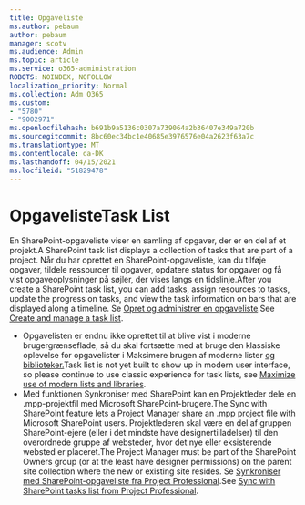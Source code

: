```yaml
---
title: Opgaveliste
ms.author: pebaum
author: pebaum
manager: scotv
ms.audience: Admin
ms.topic: article
ms.service: o365-administration
ROBOTS: NOINDEX, NOFOLLOW
localization_priority: Normal
ms.collection: Adm_O365
ms.custom:
- "5780"
- "9002971"
ms.openlocfilehash: b691b9a5136c0307a739064a2b36407e349a720b
ms.sourcegitcommit: 8bc60ec34bc1e40685e3976576e04a2623f63a7c
ms.translationtype: MT
ms.contentlocale: da-DK
ms.lasthandoff: 04/15/2021
ms.locfileid: "51829478"
---
```

# <a name="task-list"></a><span data-ttu-id="10b2f-102">Opgaveliste</span><span class="sxs-lookup"><span data-stu-id="10b2f-102">Task List</span></span>

<span data-ttu-id="10b2f-103">En SharePoint-opgaveliste viser en samling af opgaver, der er en del af et projekt.</span><span class="sxs-lookup"><span data-stu-id="10b2f-103">A SharePoint task list displays a collection of tasks that are part of a project.</span></span> <span data-ttu-id="10b2f-104">Når du har oprettet en SharePoint-opgaveliste, kan du tilføje opgaver, tildele ressourcer til opgaver, opdatere status for opgaver og få vist opgaveoplysninger på søjler, der vises langs en tidslinje.</span><span class="sxs-lookup"><span data-stu-id="10b2f-104">After you create a SharePoint task list, you can add tasks, assign resources to tasks, update the progress on tasks, and view the task information on bars that are displayed along a timeline.</span></span> <span data-ttu-id="10b2f-105">Se [Opret og administrer en opgaveliste](https://support.microsoft.com/office/466ad207-46fd-4c77-9af1-41bc23cec21a).</span><span class="sxs-lookup"><span data-stu-id="10b2f-105">See [Create and manage a task list](https://support.microsoft.com/office/466ad207-46fd-4c77-9af1-41bc23cec21a).</span></span>  

-   <span data-ttu-id="10b2f-106">Opgavelisten er endnu ikke oprettet til at blive vist i moderne brugergrænseflade, så du skal fortsætte med at bruge den klassiske oplevelse for opgavelister i Maksimere brugen af moderne lister [og biblioteker.](https://docs.microsoft.com/sharepoint/dev/transform/modernize-userinterface-lists-and-libraries)</span><span class="sxs-lookup"><span data-stu-id="10b2f-106">Task list is not yet built to show up in modern user interface, so please continue to use classic experience for task lists, see [Maximize use of modern lists and libraries](https://docs.microsoft.com/sharepoint/dev/transform/modernize-userinterface-lists-and-libraries).</span></span>
-   <span data-ttu-id="10b2f-107">Med funktionen Synkroniser med SharePoint kan en Projektleder dele en .mpp-projektfil med Microsoft SharePoint-brugere.</span><span class="sxs-lookup"><span data-stu-id="10b2f-107">The Sync with SharePoint feature lets a Project Manager share an .mpp project file with Microsoft SharePoint users.</span></span> <span data-ttu-id="10b2f-108">Projektlederen skal være en del af gruppen SharePoint-ejere (eller i det mindste have designertilladelser) til den overordnede gruppe af websteder, hvor det nye eller eksisterende websted er placeret.</span><span class="sxs-lookup"><span data-stu-id="10b2f-108">The Project Manager must be part of the SharePoint Owners group (or at the least have designer permissions) on the parent site collection where the new or existing site resides.</span></span> <span data-ttu-id="10b2f-109">Se [Synkroniser med SharePoint-opgaveliste fra Project Professional](https://docs.microsoft.com/office/troubleshoot/project/sync-with-tasks-from-project).</span><span class="sxs-lookup"><span data-stu-id="10b2f-109">See [Sync with SharePoint tasks list from Project Professional](https://docs.microsoft.com/office/troubleshoot/project/sync-with-tasks-from-project).</span></span>